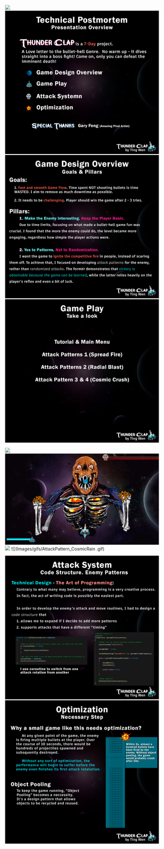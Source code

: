 ![](Images/gifs/FullGamePlay.gif)
![](Images/00_Overview.png)
![](Images/01_GameDesign.png)
![](Images/02_GamePlay_Intro.png)

![](Images/gifs/TutorialIntro.gif)
![](Images/gifs/AttackPattern_SpreadFire.gif)
![](Images/gifs/AttackPattern_RadialBlast.gif)
![](Images/gifs/AttackPattern_CosmicRain .gif)

![](Images/03_AttackSystem.png)
![](Images/04_Optimization.png)
